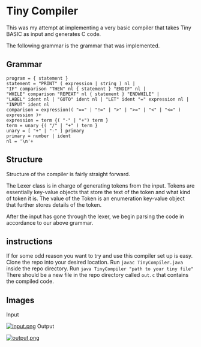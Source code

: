 # Tiny Compiler

This was my attempt at implementing a very basic compiler that takes Tiny BASIC as input and generates C code. 

The following grammar is the grammar that was implemented.

## Grammar

    program = { statement }
    statement = "PRINT" ( expression | string ) nl | 
    "IF" comparison "THEN" nl { statement } "ENDIF" nl |
    "WHILE" comparison "REPEAT" nl { statement } "ENDWHILE" |
    "LABEL" ident nl | "GOTO" ident nl | "LET" ident "=" expression nl |
    "INPUT" ident nl
    comparison = expression(( "==" | "!=" | ">" | ">=" | "<" | "<=" ) expression )+
    expression = term {( "-" | "+") term }
    term = unary {( "/" | "+" ) term }
    unary = [ "+" | "-" ] primary
    primary = number | ident
    nl = '\n'+
    
## Structure

Structure of the compiler is fairly straight forward.

The Lexer class is in charge of generating tokens from the input. 
Tokens are essentially key-value objects that store the text of the token and what kind of token it is.
The value of the Token is an enumeration key-value object that further stores details of the token.

After the input has gone through the lexer, we begin parsing the code in accordance to our above grammar. 

## instructions

 If for some odd reason you want to try and use this compiler set up is easy.
 Clone the repo into your desired location. 
 Run `javac TinyCompiler.java` inside the repo directory. 
 Run `java TinyCompiler "path to your tiny file"`
 There should be a new file in the repo directory called `out.c` that contains the compiled code.


## Images
Input

[![input.png](https://i.postimg.cc/26kq4KNH/input.png)](https://postimg.cc/XZP7WxJF)
Output

[![output.png](https://i.postimg.cc/hGqQGGyR/output.png)](https://postimg.cc/yDv8Q7CL)
